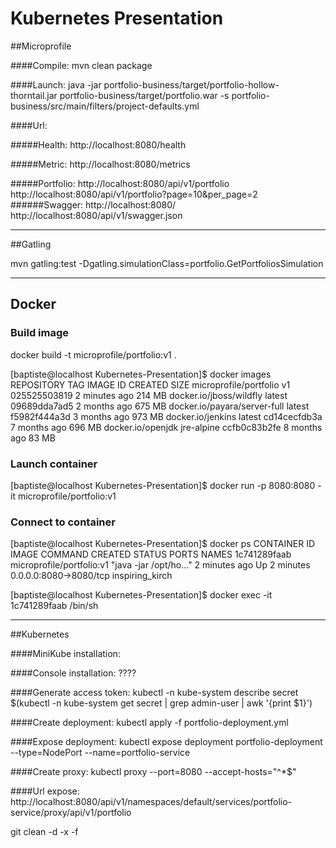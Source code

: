 # Kubernetes Presentation

##Microprofile

####Compile: 
mvn clean package

####Launch:
java -jar portfolio-business/target/portfolio-hollow-thorntail.jar portfolio-business/target/portfolio.war -s portfolio-business/src/main/filters/project-defaults.yml

####Url:  

#####Health:
http://localhost:8080/health

#####Metric:
http://localhost:8080/metrics

#####Portfolio:
http://localhost:8080/api/v1/portfolio  
http://localhost:8080/api/v1/portfolio?page=10&per_page=2  
######Swagger:
http://localhost:8080/  
http://localhost:8080/api/v1/swagger.json





_____________________________________________
##Gatling

mvn gatling:test -Dgatling.simulationClass=portfolio.GetPortfoliosSimulation

_____________________________________
## Docker

### Build image
docker build -t microprofile/portfolio:v1 .

[baptiste@localhost Kubernetes-Presentation]$ docker images
REPOSITORY                     TAG                 IMAGE ID            CREATED             SIZE
microprofile/portfolio         v1                  025525503819        2 minutes ago       214 MB
docker.io/jboss/wildfly        latest              09689dda7ad5        2 months ago        675 MB
docker.io/payara/server-full   latest              f5982f444a3d        3 months ago        973 MB
docker.io/jenkins              latest              cd14cecfdb3a        7 months ago        696 MB
docker.io/openjdk              jre-alpine          ccfb0c83b2fe        8 months ago        83 MB


### Launch container
[baptiste@localhost Kubernetes-Presentation]$ docker run -p 8080:8080 -it microprofile/portfolio:v1

### Connect to container
[baptiste@localhost Kubernetes-Presentation]$ docker ps
CONTAINER ID        IMAGE                       COMMAND                  CREATED             STATUS              PORTS                    NAMES
1c741289faab        microprofile/portfolio:v1   "java -jar /opt/ho..."   2 minutes ago       Up 2 minutes        0.0.0.0:8080->8080/tcp   inspiring_kirch

[baptiste@localhost Kubernetes-Presentation]$ docker exec -it 1c741289faab /bin/sh

_______________________________________________
##Kubernetes

####MiniKube installation: 

####Console installation:
????

####Generate access token: 
kubectl -n kube-system describe secret $(kubectl -n kube-system get secret | grep admin-user | awk '{print $1}')

####Create deployment:
kubectl apply -f portfolio-deployment.yml  

####Expose deployment:
kubectl expose deployment  portfolio-deployment --type=NodePort --name=portfolio-service

####Create proxy:
kubectl proxy --port=8080 --accept-hosts="^*$"

####Url expose:
http://localhost:8080/api/v1/namespaces/default/services/portfolio-service/proxy/api/v1/portfolio


git clean -d -x -f